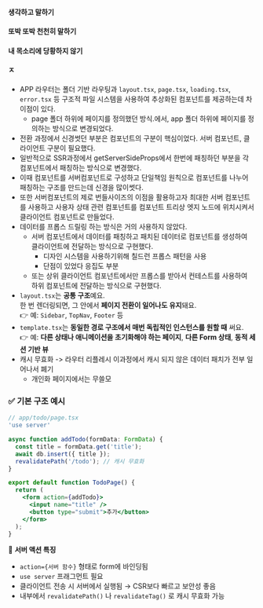 #### 생각하고 말하기
#### 또박 또박 천천히 말하기
#### 내 목소리에 당황하지 않기
#### ㅈ






- APP 라우터는 폴더 기반 라우팅과 `layout.tsx`, `page.tsx`, `loading.tsx`, `error.tsx` 등 구조적 파일 시스템을 사용하여 추상화된 컴포넌트를 제공하는데 차이점이 있다.
	- page 폴더 하위에 페이지를 정의했던 방식.에서, app 폴더 하위에 페이지를 정의하는 방식으로 변경되었다.
- 전환 과정에서 신경썻던 부분은 컴포넌트의 구분이 핵심이었다. 서버 컴포넌트, 클라이언트 구분이 필요했다.
- 일반적으로 SSR과정에서 getServerSideProps에서 한번에 패칭하던 부분을 각 컴포넌트에서 패칭하는 방식으로 변경했다.
- 이때 컴포넌트를 서버컴포넌트로 구성하고 단일책임 원칙으로 컴포넌트를 나누어 패칭하는 구조를 만드는데 신경을 많이썻다.
- 또한 서버컴포넌트의 제로 번들사이즈의 이점을 활용하고자 최대한 서버 컴포넌트를 사용하고 사용자 상태 관련 컴포넌트를 컴포넌트 트리상 엣지 노드에 위치시켜서 클라이언트 컴포넌트로 만들었다.
- 데이터를 프롭스 드릴링 하는 방식은 거의 사용하지 않았다.
	- 서버 컴포넌트에서 데이터를 패칭하고 패치된 데이터로 컴포넌트를 생성하여 클라이언트에 전달하는 방식으로 구현했다.
		- 디자인 시스템을 사용하기위해 칠드런 프롭스 패턴을 사용
		- 단점이 있었다 응집도 부분
	- 또는 상위 클라이언트 컴포넌트에서만 프롭스를 받아서 컨테스트를 사용하여 하위 컴포넌트에 전달하는 방식으로 구현했다.
- `layout.tsx`는 **공통 구조**예요.  
    한 번 렌더링되면, 그 안에서 **페이지 전환이 일어나도 유지**돼요.  
    👉 예: `Sidebar`, `TopNav`, `Footer` 등
- `template.tsx`는 **동일한 경로 구조에서 매번 독립적인 인스턴스를 원할 때** 써요.  
    👉 예: **다른 상태나 애니메이션을 초기화해야 하는 페이지**, **다른 Form 상태**, **동적 세션 기반 뷰**
- 캐시 무효화 -> 라우터 리플레시 이과정에서 캐시 되지 않은 데이터 패치가 전부 일어나서 폐기
	- 개인화 페이지에서는 무쓸모

### ✅ 기본 구조 예시

``` jsx
// app/todo/page.tsx
'use server'

async function addTodo(formData: FormData) {
  const title = formData.get('title');
  await db.insert({ title });
  revalidatePath('/todo'); // 캐시 무효화
}

export default function TodoPage() {
  return (
    <form action={addTodo}>
      <input name="title" />
      <button type="submit">추가</button>
    </form>
  );
}

```

📌 **서버 액션 특징**

- `action={서버 함수}` 형태로 form에 바인딩됨
- `use server` 프래그먼트 필요
- 클라이언트 전송 시 서버에서 실행됨 → CSR보다 빠르고 보안성 좋음
- 내부에서 `revalidatePath()` 나 `revalidateTag()` 로 캐시 무효화 가능


